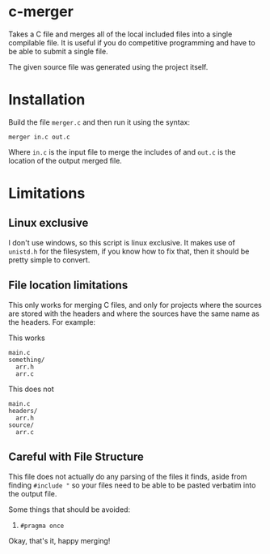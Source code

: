 # c-merger
Takes a C file and merges all of the local included files into a single compilable file. It is useful if you do competitive programming and have to be able to submit a single file.

The given source file was generated using the project itself.

# Installation
Build the file `merger.c` and then run it using the syntax:
```
merger in.c out.c
```
Where `in.c` is the input file to merge the includes of and `out.c` is the location of the output merged file.

# Limitations
## Linux exclusive
I don't use windows, so this script is linux exclusive. It makes use of `unistd.h` for the filesystem, if you know how to fix that, then it should be pretty simple to convert.

## File location limitations
This only works for merging C files, and only for projects where the sources are stored with the headers and where the sources have the same name as the headers.
For example:

This works
```
main.c
something/
  arr.h
  arr.c
```

This does not
```
main.c
headers/
  arr.h
source/
  arr.c
```

## Careful with File Structure
This file does not actually do any parsing of the files it finds, aside from finding `#include "` so your files need to be able to be pasted verbatim into the output file.

Some things that should be avoided:
1. `#pragma once`

Okay, that's it, happy merging!
